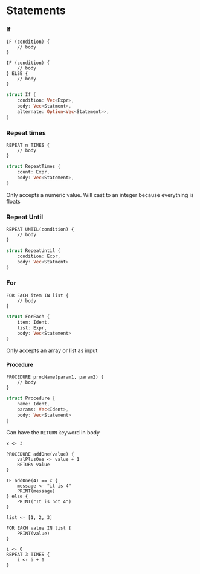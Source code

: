 # Statements
### If

```ap
IF (condition) {
	// body
}

IF (condition) {
	// body
} ELSE {
	// body
}
```

```rust
struct If {
	condition: Vec<Expr>,
	body: Vec<Statment>,
	alternate: Option<Vec<Statement>>,
} 
```

### Repeat times

```ap
REPEAT n TIMES {
	// body
}
```

```rust
struct RepeatTimes {
	count: Expr,
	body: Vec<Statement>,
}
```

Only accepts a numeric value. Will cast to an integer because everything is floats
### Repeat Until

```ap
REPEAT UNTIL(condition) {
	// body
}
```

```rust
struct RepeatUntil {
	condition: Expr,
	body: Vec<Statment>
}
```

### For

```ap
FOR EACH item IN list {
	// body
}
```

```rust
struct ForEach {
	item: Ident,
	list: Expr,
	body: Vec<Statement>
}
```

Only accepts an array or list as input

#### Procedure

```ap
PROCEDURE procName(param1, param2) {
	// body
}
```

```rust
struct Procedure {
	name: Ident,
	params: Vec<Ident>,
	body: Vec<Statement>
}
```

Can have the `RETURN` keyword in body


```ap
x <- 3

PROCEDURE addOne(value) {
    valPlusOne <- value + 1
    RETURN value
}

IF addOne(4) == x {
    message <- "it is 4"
    PRINT(message)
} else {
    PRINT("It is not 4")
}

list <- [1, 2, 3]

FOR EACH value IN list {
    PRINT(value)
}

i <- 0
REPEAT 3 TIMES {
    i <- i + 1
}

```
